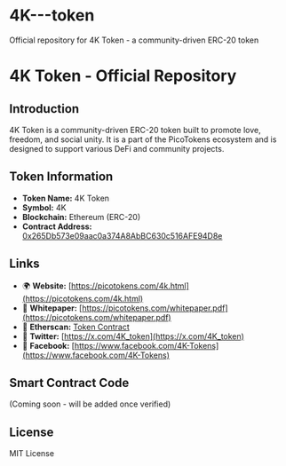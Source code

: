 # 4K---token
Official repository for 4K Token - a community-driven ERC-20 token
# 4K Token - Official Repository

## Introduction
4K Token is a community-driven ERC-20 token built to promote love, freedom, and social unity. 
It is a part of the PicoTokens ecosystem and is designed to support various DeFi and community projects.

## Token Information
- **Token Name:** 4K Token
- **Symbol:** 4K
- **Blockchain:** Ethereum (ERC-20)
- **Contract Address:** [0x265Db573e09aac0a374A8AbBC630c516AFE94D8e](https://etherscan.io/token/0x265Db573e09aac0a374A8AbBC630c516AFE94D8e)

## Links
- 🌍 **Website:** [https://picotokens.com/4k.html](https://picotokens.com/4k.html)
- 📄 **Whitepaper:** [https://picotokens.com/whitepaper.pdf](https://picotokens.com/whitepaper.pdf)
- 🔗 **Etherscan:** [Token Contract](https://etherscan.io/token/0x265Db573e09aac0a374A8AbBC630c516AFE94D8e)
- 📢 **Twitter:** [https://x.com/4K_token](https://x.com/4K_token)
- 📘 **Facebook:** [https://www.facebook.com/4K-Tokens](https://www.facebook.com/4K-Tokens)

## Smart Contract Code
(Coming soon - will be added once verified)

## License
MIT License
